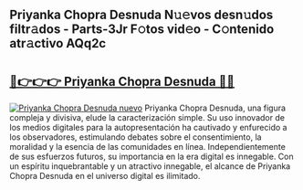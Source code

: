 ## Priyanka Chopra Desnuda N𝚞𝚎vos desn𝚞dos filtr𝚊dos - Parts-3Jr F𝚘tos vid𝚎o - C𝚘ntenido atr𝚊ctivo AQq2c

# <h2><a href="http://mbdtrg.tromn.icu/?c=Priyanka+Chopra+Desnuda">🔗👉👉👉 Priyanka Chopra Desnuda 🔗🔗</a></h2>

[![Priyanka Chopra Desnuda nuevo](https://i.imgur.com/pEAQMta.gif)](http://mbdtrg.tromn.icu/?c=Priyanka+Chopra+Desnuda)
Priyanka Chopra Desnuda, una figura compleja y divisiva, elude la caracterización simple. Su uso innovador de los medios digitales para la autopresentación ha cautivado y enfurecido a los observadores, estimulando debates sobre el consentimiento, la moralidad y la esencia de las comunidades en línea. Independientemente de sus esfuerzos futuros, su importancia en la era digital es innegable. Con un espíritu inquebrantable y un atractivo innegable, el alcance de Priyanka Chopra Desnuda en el universo digital es ilimitado.
